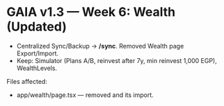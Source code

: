 # GAIA v1.3 — Week 6: Wealth (Updated)
- Centralized Sync/Backup -> **/sync**. Removed Wealth page Export/Import.
- Keep: Simulator (Plans A/B, reinvest after 7y, min reinvest 1,000 EGP), WealthLevels.

Files affected:
- app/wealth/page.tsx — removed <ExportImport /> and its import.
